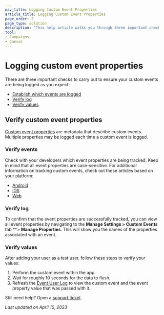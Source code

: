 ```yaml
---
nav_title: Logging Custom Event Properties
article_title: Logging Custom Event Properties
page_order: 3
page_type: solution
description: "This help article walks you through three important checks to ensure your custom events are logged as you expect."
tool: 
- Campaigns
- Canvas
---
```


# Logging custom event properties

There are three important checks to carry out to ensure your custom events are being logged as you expect:

* [Establish which events are logged](#verify-events)
* [Verify log](#verify-log)
* [Verify values](#verify-values)

## Verify custom event properties

[Custom event properties][22] are metadata that describe custom events. Multiple properties may be logged each time a custom event is logged.

### Verify events

Check with your developers which event properties are being tracked. Keep in mind that all event properties are case-sensitive. For additional information on tracking custom events, check out these articles based on your platform:

* [Android][51]
* [iOS][23]
* [Web][52]

### Verify log

To confirm that the event properties are successfully tracked, you can view all event properties by navigating to the **Manage Settings > Custom Events** tab **> **Manage Properties**. This will show you the names of the properties associated with an event.

### Verify values

After adding your user as a test user, follow these steps to verify your values: 

1. Perform the custom event within the app.
2. Wait for roughly 10 seconds for the data to flush.
3. Refresh the [Event User Log][24] to view the custom event and the event property value that was passed with it.

Still need help? Open a [support ticket]({{site.baseurl}}/braze_support/).

_Last updated on April 10, 2023_

[22]: {{site.baseurl}}/user_guide/data_and_analytics/custom_data/custom_events/#custom-event-properties
[23]: {{site.baseurl}}/developer_guide/platform_integration_guides/ios/analytics/tracking_custom_events/
[24]: {{site.baseurl}}/user_guide/administrative/app_settings/developer_console/event_user_log_tab/#event-user-log-tab
[51]: {{site.baseurl}}/developer_guide/platform_integration_guides/android/analytics/tracking_custom_events/ 
[52]: {{site.baseurl}}/developer_guide/platform_integration_guides/web/analytics/tracking_custom_events/
